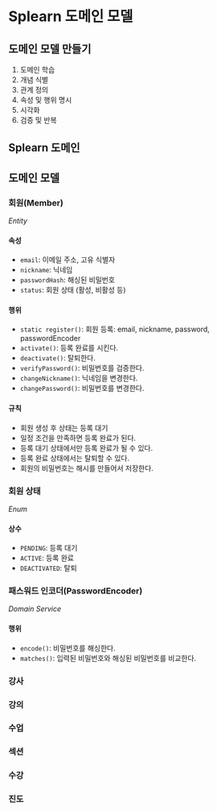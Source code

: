 # Splearn 도메인 모델

## 도메인 모델 만들기

1. 도메인 학습
2. 개념 식별
3. 관계 정의
4. 속성 및 행위 명시
5. 시각화
6. 검증 및 반복

## Splearn 도메인

[//]: # (도메인에 대한 설명)

## 도메인 모델

### 회원(Member)

_Entity_

#### 속성

- `email`: 이메일 주소, 고유 식별자
- `nickname`: 닉네임
- `passwordHash`: 해싱된 비밀번호
- `status`: 회원 상태 (활성, 비활성 등)

#### 행위

- `static register()`: 회원 등록: email, nickname, password, passwordEncoder
- `activate()`: 등록 완료를 시킨다.
- `deactivate()`: 탈퇴한다.
- `verifyPassword()`: 비밀번호를 검증한다.
- `changeNickname()`: 닉네임을 변경한다.
- `changePassword()`: 비밀번호를 변경한다.

#### 규칙

- 회원 생성 후 상태는 등록 대기
- 일정 조건을 만족하면 등록 완료가 된다.
- 등록 대기 상태에서만 등록 완료가 될 수 있다.
- 등록 완료 상태에서는 탈퇴할 수 있다.
- 회원의 비밀번호는 해시를 만들어서 저장한다.

### 회원 상태

_Enum_

#### 상수

- `PENDING`: 등록 대기
- `ACTIVE`: 등록 완료
- `DEACTIVATED`: 탈퇴

### 패스워드 인코더(PasswordEncoder)

_Domain Service_

[//]: # (도메인에서 기술 의존적인 행위는 도메인 서비스로 분리한다.)

#### 행위

- `encode()`: 비밀번호를 해싱한다.
- `matches()`: 입력된 비밀번호와 해싱된 비밀번호를 비교한다.

### 강사

### 강의

### 수업

### 섹션

### 수강

### 진도